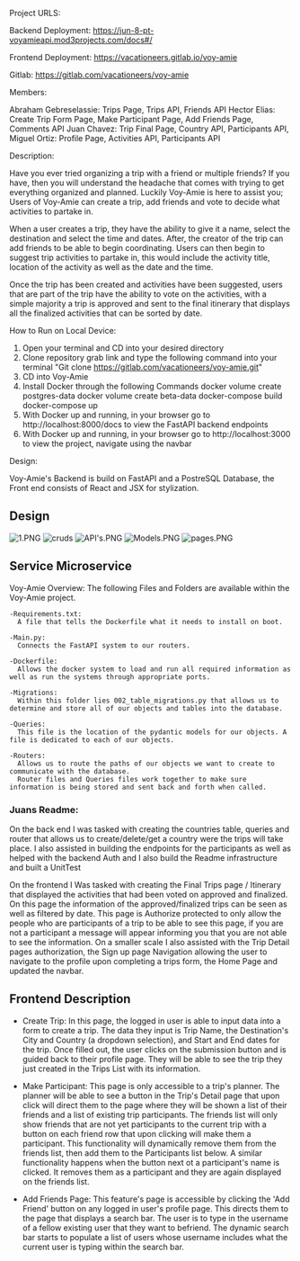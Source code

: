 Project URLS:

  Backend Deployment:
    https://jun-8-pt-voyamieapi.mod3projects.com/docs#/

  Frontend Deployment:
    https://vacationeers.gitlab.io/voy-amie

  Gitlab:
    https://gitlab.com/vacationeers/voy-amie


Members:

  Abraham Gebreselassie: Trips Page, Trips API, Friends API
  Hector Elias: Create Trip Form Page, Make Participant Page, Add Friends Page, Comments API
  Juan Chavez: Trip Final Page, Country API, Participants API,
  Miguel Ortiz: Profile Page, Activities API, Participants API


Description:

  Have you ever tried organizing a trip with a friend or multiple friends? If you have, then you will understand the headache that comes with trying to get everything organized and planned. Luckily Voy-Amie is here to assist you; Users of Voy-Amie can create a trip, add friends and vote to decide what activities to partake in.

  When a user creates a trip, they have the ability to give it a name, select the destination and select the time and dates. After, the creator of the trip can add friends to be able to begin coordinating. Users can then begin to suggest trip activities to partake in, this would include the activity title, location of the activity as well as the date and the time.

  Once the trip has been created and activities have been suggested, users that are part of the trip have the ability to vote on the activities, with a simple majority a trip is approved and sent to the final itinerary that displays all the finalized activities that can be sorted by date.


How to Run on Local Device:

  1. Open your terminal and CD into your desired directory
  2. Clone repository grab link and type the following command into your terminal "Git clone https://gitlab.com/vacationeers/voy-amie.git"
  3. CD into Voy-Amie
  4. Install Docker through the following Commands
      docker volume create postgres-data
      docker volume create beta-data
      docker-compose build
      docker-compose up
  5. With Docker up and running, in your browser go to http://localhost:8000/docs to view the FastAPI backend endpoints
  6. With Docker up and running, in your browser go to http://localhost:3000 to view the project, navigate using the navbar

Design:

  Voy-Amie's Backend is build on FastAPI and a PostreSQL Database, the Front end consists of React and JSX for stylization.
## Design
![1.PNG](1.PNG)
![cruds](cruds.png)
![API's.PNG](API's.PNG)
![Models.PNG](Models.PNG)
![pages.PNG](Pages.PNG)
## Service Microservice


Voy-Amie Overview:
  The following Files and Folders are available within the Voy-Amie project.

    -Requirements.txt:
      A file that tells the Dockerfile what it needs to install on boot.

    -Main.py:
      Connects the FastAPI system to our routers.

    -Dockerfile:
      Allows the docker system to load and run all required information as well as run the systems through appropriate ports.

    -Migrations:
      Within this folder lies 002_table_migrations.py that allows us to determine and store all of our objects and tables into the database.

    -Queries:
      This file is the location of the pydantic models for our objects. A file is dedicated to each of our objects.

    -Routers:
      Allows us to route the paths of our objects we want to create to communicate with the database.
      Router files and Queries files work together to make sure information is being stored and sent back and forth when called.



<h3>Juans Readme:</h3>

<p>On the back end I was tasked with creating the countries table, queries and router that allows us to create/delete/get a country were the trips will take place. I also assisted in building the endpoints for the participants as well as helped with the backend Auth and I also build the Readme infrastructure and built a UnitTest</p>

<p>On the frontend I Was tasked with creating the Final Trips page / Itinerary that displayed the activities that had been voted on approved and finalized. On this page the information of the approved/finalized trips can be seen as well as filtered by date. This page is Authorize protected to only allow the people who are participants of a trip to be able to see this page, if you are not a participant a message will appear informing you that you are not able to see the information. On a smaller scale I also assisted with the Trip Detail pages authorization, the Sign up page Navigation allowing the user to navigate to the profile upon completing a trips form, the Home Page and updated the navbar.</p>


## Frontend Description

  - Create Trip:
    In this page, the logged in user is able to input data into a form to create a trip. The data they input is Trip Name, the Destination's City and Country (a dropdown selection), and Start and End dates for the trip. Once filled out, the user clicks on the submission button and is guided back to their profile page. They will be able to see the trip they just created in the Trips List with its information.

  - Make Participant:
    This page is only accessible to a trip's planner. The planner will be able to see a button in the Trip's Detail page that upon click will direct them to the page where they will be shown a list of their friends and a list of existing trip participants. The friends list will only show friends that are not yet participants to the current trip with a button on each friend row that upon clicking will make them a participant. This functionality will dynamically remove them from the friends list, then add them to the Participants list below. A similar functionality happens when the button next ot a participant's name is clicked. It removes them as a participant and they are again displayed on the friends list.

  - Add Friends Page:
    This feature's page is accessible by clicking the 'Add Friend' button on any logged in user's profile page. This directs them to the page that displays a search bar. The user is to type in the username of a fellow existing user that they want to befriend. The dynamic search bar starts to populate a list of users whose username includes what the current user is typing within the search bar.
